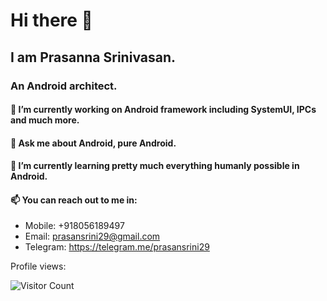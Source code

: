 # Hi there 👋
## I am Prasanna Srinivasan.
### An Android architect.

#### 🔭 I’m currently working on Android framework including SystemUI, IPCs and much more.

#### 💬 Ask me about Android, pure Android.

#### 🌱 I’m currently learning pretty much everything humanly possible in Android.

#### 📫 You can reach out to me in:
   - Mobile: +918056189497
   - Email: prasansrini29@gmail.com
   - Telegram: https://telegram.me/prasansrini29
   
   
Profile views:

![Visitor Count](https://profile-counter.glitch.me/prasan29/count.svg)

<!--
**prasan29/prasan29** is a ✨ _special_ ✨ repository because its `README.md` (this file) appears on your GitHub profile.

Here are some ideas to get you started:

🔭 I’m currently working on Android framework including SystemUI, IPCs and much more.
- 🌱 I’m currently learning ...
- 👯 I’m looking to collaborate on ...
- 🤔 I’m looking for help with ...
- 💬 Ask me about ...
- 📫 How to reach me: ...
- 😄 Pronouns: ...
- ⚡ Fun fact: ...
-->
